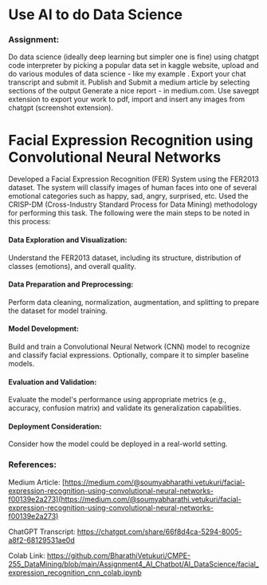 # Use AI to do Data Science

### Assignment:
Do data science (ideally deep learning but simpler one is fine) using chatgpt code interpreter by picking a popular data set in kaggle website, upload and do various modules of data science - like my example . Export your chat transcript and submit it. Publish and Submit a medium article by selecting sections of the output 
Generate a nice report - in medium.com. Use savegpt extension to export your work to pdf, import and insert any images from chatgpt (screenshot extension).

# Facial Expression Recognition using Convolutional Neural Networks

Developed a Facial Expression Recognition (FER) System using the FER2013 dataset. The system will classify images of human faces into one of several emotional categories such as happy, sad, angry, surprised, etc. Used the CRISP-DM (Cross-Industry Standard Process for Data Mining) methodology for performing this task. The following were the main steps to be noted in this process:

#### Data Exploration and Visualization: 
Understand the FER2013 dataset, including its structure, distribution of classes (emotions), and overall quality.
#### Data Preparation and Preprocessing: 
Perform data cleaning, normalization, augmentation, and splitting to prepare the dataset for model training.
#### Model Development: 
Build and train a Convolutional Neural Network (CNN) model to recognize and classify facial expressions. Optionally, compare it to simpler baseline models.
#### Evaluation and Validation: 
Evaluate the model's performance using appropriate metrics (e.g., accuracy, confusion matrix) and validate its generalization capabilities.
#### Deployment Consideration: 
Consider how the model could be deployed in a real-world setting.

### References:

Medium Article: [https://medium.com/@soumyabharathi.vetukuri/facial-expression-recognition-using-convolutional-neural-networks-f00139e2a273](https://medium.com/@soumyabharathi.vetukuri/facial-expression-recognition-using-convolutional-neural-networks-f00139e2a273)

ChatGPT Transcript: https://chatgpt.com/share/66f8d4ca-5294-8005-a8f2-68129531ae0d 

Colab Link: https://github.com/BharathiVetukuri/CMPE-255_DataMining/blob/main/Assignment4_AI_Chatbot/AI_DataScience/facial_expression_recognition_cnn_colab.ipynb  
